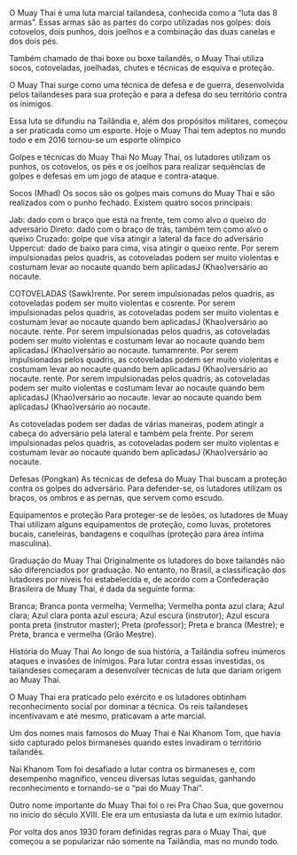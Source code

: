 O Muay Thai é uma luta marcial tailandesa, conhecida como a “luta das 8 armas”. Essas armas são as partes do corpo utilizadas nos golpes: dois cotovelos, dois punhos, dois joelhos e a combinação das duas canelas e dos dois pés.

Também chamado de thai boxe ou boxe tailandês, o Muay Thai utiliza socos, cotoveladas, joelhadas, chutes e técnicas de esquiva e proteção.

O Muay Thai surge como uma técnica de defesa e de guerra, desenvolvida pelos tailandeses para sua proteção e para a defesa do seu território contra os inimigos.

Essa luta se difundiu na Tailândia e, além dos propósitos militares, começou a ser praticada como um esporte. Hoje o Muay Thai tem adeptos no mundo todo e em 2016 tornou-se um esporte olímpico
                                       
Golpes e técnicas do Muay Thai
No Muay Thai, os lutadores utilizam os punhos, os cotovelos, os pés e os joelhos para realizar sequências de golpes e defesas em um jogo de ataque e contra-ataque.

Socos (Mhad)
Os socos são os golpes mais comuns do Muay Thai e são realizados com o punho fechado. Existem quatro socos principais:

Jab: dado com o braço que está na frente, tem como alvo o queixo do adversário
Direto: dado com o braço de trás, também tem como alvo o queixo
Cruzado: golpe que visa atingir a lateral da face do adversário
Uppercut: dado de baixo para cima, visa atingir o queixo
rente. Por serem impulsionadas pelos quadris, as cotoveladas podem ser muito violentas e costumam levar ao nocaute quando bem aplicadasJ (Khao)versário ao nocaute.

COTOVELADAS (Sawk)rente. Por serem impulsionadas pelos quadris, as cotoveladas podem ser muito violentas e cosrente. Por serem impulsionadas pelos quadris, as cotoveladas podem ser muito violentas e costumam levar ao nocaute quando bem aplicadasJ (Khao)versário ao nocaute.
rente. Por serem impulsionadas pelos quadris, as cotoveladas podem ser muito violentas e costumam levar ao nocaute quando bem aplicadasJ (Khao)versário ao nocaute.
tumamrente. Por serem impulsionadas pelos quadris, as cotoveladas podem ser muito violentas e costumam levar ao nocaute quando bem aplicadasJ (Khao)versário ao nocaute.
rente. Por serem impulsionadas pelos quadris, as cotoveladas podem ser muito violentas e costumam levar ao nocaute quando bem aplicadasJ (Khao)versário ao nocaute.
levar ao nocaute quando bem aplicadasJ (Khao)versário ao nocaute.

As cotoveladas podem ser dadas de várias maneiras, podem atingir a cabeça do adversário pela lateral e também pela frente. Por serem impulsionadas pelos quadris, as cotoveladas podem ser muito violentas e costumam levar ao nocaute quando bem aplicadasJ (Khao)versário ao nocaute.

Defesas (Pongkan)
As técnicas de defesa do Muay Thai buscam a proteção contra os golpes do adversário. Para defender-se, os lutadores utilizam os braços, os ombros e as pernas, que servem como escudo.

Equipamentos e proteção
Para proteger-se de lesões, os lutadores de Muay Thai utilizam alguns equipamentos de proteção, como luvas, protetores bucais, caneleiras, bandagens e coquilhas (proteção para área íntima masculina).

Graduação do Muay Thai
Originalmente os lutadores do boxe tailandês não são diferenciados por graduação. No entanto, no Brasil, a classificação dos lutadores por níveis foi estabelecida e, de acordo com a Confederação Brasileira de Muay Thai, é dada da seguinte forma:

Branca;
Branca ponta vermelha;
Vermelha;
Vermelha ponta azul clara;
Azul clara;
Azul clara ponta azul escura;
Azul escura (instrutor);
Azul escura ponta preta (instrutor master);
Preta (professor);
Preta e branca (Mestre); e
Preta, branca e vermelha (Grão Mestre).

História do Muay Thai
Ao longo de sua história, a Tailândia sofreu inúmeros ataques e invasões de inimigos. Para lutar contra essas investidas, os tailandeses começaram a desenvolver técnicas de luta que dariam origem ao Muay Thai.

O Muay Thai era praticado pelo exército e os lutadores obtinham reconhecimento social por dominar a técnica. Os reis tailandeses incentivavam e até mesmo, praticavam a arte marcial.

Um dos nomes mais famosos do Muay Thai é Nai Khanom Tom, que havia sido capturado pelos birmaneses quando estes invadiram o território tailandês.

Nai Khanom Tom foi desafiado a lutar contra os birmaneses e, com desempenho magnífico, venceu diversas lutas seguidas, ganhando reconhecimento e tornando-se o “pai do Muay Thai”.

Outro nome importante do Muay Thai foi o rei Pra Chao Sua, que governou no início do século XVIII. Ele era um entusiasta da luta e um exímio lutador.

Por volta dos anos 1930 foram definidas regras para o Muay Thai, que começou a se popularizar não somente na Tailândia, mas no mundo todo.






